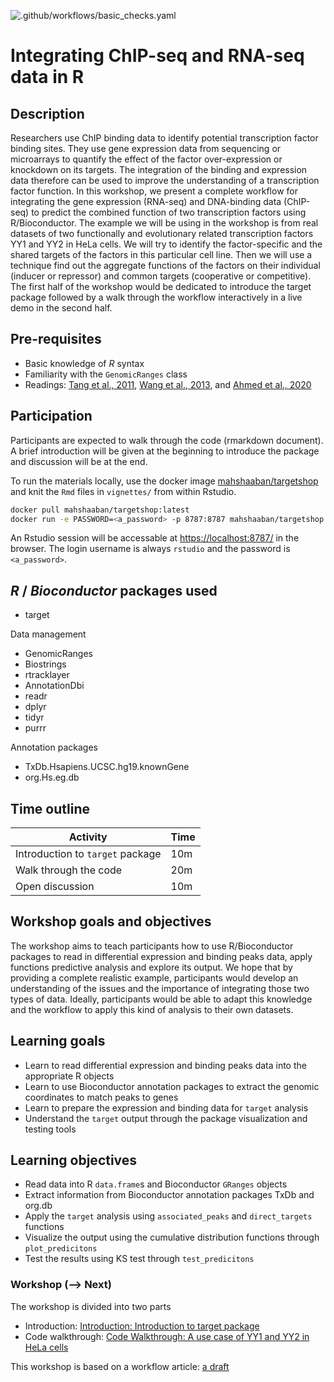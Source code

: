 ![.github/workflows/basic_checks.yaml](https://github.com/MahShaaban/targetShop/workflows/.github/workflows/basic_checks.yaml/badge.svg)

# Integrating ChIP-seq and RNA-seq data in R

## Description

Researchers use ChIP binding data to identify potential transcription factor 
binding sites. They use gene expression data from sequencing or microarrays to
quantify the effect of the factor over-expression or knockdown on 
its targets. The integration of the binding and expression data therefore can be
used to improve the understanding of a transcription factor function. In this
workshop, we present a complete workflow for integrating the gene expression 
(RNA-seq) and DNA-binding data (ChIP-seq) to predict the combined function of 
two transcription factors using R/Bioconductor. The example we will be using in 
the workshop is from real datasets of two functionally and evolutionary related
transcription factors YY1 and YY2 in HeLa cells. We will try to identify the
factor-specific and the shared targets of the factors in this particular cell 
line. Then we will use a technique find out the aggregate functions of the 
factors on their individual (inducer or repressor) and common targets 
(cooperative or competitive). The first half of the workshop would be 
dedicated to introduce the target package followed by a walk through the 
workflow interactively in a live demo in the second half.

## Pre-requisites

- Basic knowledge of _R_ syntax
- Familiarity with the `GenomicRanges` class
- Readings:
[Tang et al., 2011](https://pubmed.ncbi.nlm.nih.gov/21940749/),
[Wang et al., 2013](https://pubmed.ncbi.nlm.nih.gov/24263090/), and 
[Ahmed et al., 2020](https://pubmed.ncbi.nlm.nih.gov/32894066/)

## Participation

Participants are expected to walk through the code (rmarkdown document). A brief 
introduction will be given at the beginning to introduce the package and
discussion will be at the end.

To run the materials locally, use the docker image 
[mahshaaban/targetshop](https://hub.docker.com/repository/docker/mahshaaban/targetshop/)
and knit the `Rmd` files in `vignettes/` from within Rstudio.
 
```bash
docker pull mahshaaban/targetshop:latest
docker run -e PASSWORD=<a_password> -p 8787:8787 mahshaaban/targetshop:latest
```
 
An Rstudio session will be accessable at 
[https://localhost:8787/](https://localhost:8787/)
in the browser. The login username is always `rstudio` and the password is 
`<a_password>`.

## _R_ / _Bioconductor_ packages used

- target

Data management

- GenomicRanges
- Biostrings
- rtracklayer
- AnnotationDbi
- readr
- dplyr
- tidyr
- purrr

Annotation packages

- TxDb.Hsapiens.UCSC.hg19.knownGene
- org.Hs.eg.db

## Time outline

| Activity                        | Time |
|---------------------------------|------|
| Introduction to `target` package| 10m  |
| Walk through the code           | 20m  |
| Open discussion                 | 10m  |

## Workshop goals and objectives

The workshop aims to teach participants how to use R/Bioconductor packages to 
read in differential expression and binding peaks data, apply functions 
predictive analysis and explore its output. We hope that by providing a 
complete realistic example, participants would develop an understanding of the 
issues and the importance of integrating those two types of data. Ideally,
participants would be able to adapt this knowledge and the workflow to apply 
this kind of analysis to their own datasets.

## Learning goals

- Learn to read differential expression and binding peaks data into the 
appropriate R objects
- Learn to use Bioconductor annotation packages to extract the genomic 
coordinates to match peaks to genes
- Learn to prepare the expression and binding data for `target` analysis
- Understand the `target` output through the package visualization and testing 
tools

## Learning objectives

- Read data into R `data.frame`s and Bioconductor `GRanges` objects
- Extract information from Bioconductor annotation packages TxDb and org.db
- Apply the `target` analysis using `associated_peaks` and `direct_targets` 
functions
- Visualize the output using the cumulative distribution functions through
`plot_predicitons`
- Test the results using KS test through `test_predicitons`

### Workshop (--> Next)

The workshop is divided into two parts

- Introduction: [Introduction: Introduction to target package](https://mahshaaban.github.io/targetShop/articles/workshop_introduction.html)
- Code walkthrough: [Code Walkthrough: A use case of YY1 and YY2 in HeLa cells](https://mahshaaban.github.io/targetShop/articles/workshop_code.html)

This workshop is based on a workflow article: [a draft](https://github.com/MahShaaban/targetFlow)
